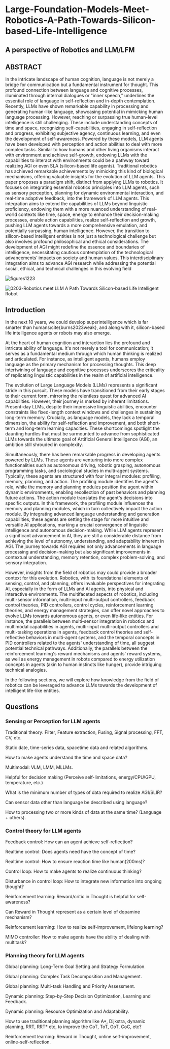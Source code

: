 # Large-Foundation-Models-Meet-Robotics-A-Path-Towards-Silicon-based-Life-Intelligence
## A perspective of Robotics and LLM/LFM


## ABSTRACT 

In the intricate landscape of human cognition, language is not merely a bridge for communication but a fundamental instrument for thought. This profound connection between language and cognitive processes, illuminated through internal dialogues or "inner speech," underlines the essential role of language in self-reflection and in-depth contemplation. Recently, LLMs have shown remarkable capability in processing and generating human-like language, showcasing potential in mimicking human language processing. However, reaching or surpassing true human-level intelligence is still challenging. These include understanding concepts of time and space, recognizing self-capabilities, engaging in self-reflection and progress, exhibiting subjective agency, continuous learning, and even the development of self-awareness. Powered by these models, LLM agents have been developed with perception and action abilities to deal with more complex tasks. Similar to how humans and other living organisms interact with environment and achieve self-growth, endowing LLMs with the capabilities to interact with environments could be a pathway toward realizing AGI or even SLA (silicon-based life agents). Traditional robotics has achieved remarkable achievements by mimicking this kind of biological mechanisms, offering valuable insights for the evolution of LLM agents. This paper proposes a paradigm shift, distinct from applying LLMs to robotics. It focuses on integrating essential robotics principles into LLM agents, such as sensory perception, planning for dynamic environmental interaction, and real-time adaptive feedback, into the framework of LLM agents. This integration aims to extend the capabilities of LLMs beyond linguistic proficiency, endowing them with a more nuanced understanding of real-world contexts like time, space, energy to enhance their decision-making processes, enable action capabilities, realize self-reflection and growth, pushing LLM agents towards a more comprehensive emulation, and potentially surpassing, human intelligence. However, the transition to silicon-based intelligent entities is not just a technological challenge but also involves profound philosophical and ethical considerations. The development of AGI might redefine the essence and boundaries of intelligence, necessitating cautious contemplation of the technological advancements’ impacts on society and human values. This interdisciplinary integration aims to advance AGI research while addressing the potential social, ethical, and technical challenges in this evolving field

![figures1223](https://github.com/universea/Robotics-Meet-Foundation-Models-Perspective/assets/13444641/0be4f76d-c422-4be4-a5df-08c1f1c5fb1f)

![0203-Robotics meet LLM A Path Towards Silicon-based Life Intelligent Robot](https://github.com/universea/Robotics-Meet-Foundation-Models-Perspective/assets/13444641/2a4dba8c-6c66-4115-b051-80820c6c743b)


## Introduction 

In the next 10 years, we could develop superintelligence which is far smarter than humans\cite{burns2023weak}, and along with it, silicon-based life intelligence agents or robots may also emerge. 

At the heart of human cognition and interaction lies the profound and intricate ability of language. It's not merely a tool for communication; it serves as a fundamental medium through which human thinking is realized and articulated. For instance, as intelligent agents, humans employ language as the primary mechanism for processing thoughts. This deep intertwining of language and cognitive processes underscores the criticality of replicating linguistic capabilities in the realm of artificial intelligence.

The evolution of Large Language Models (LLMs) represents a significant stride in this pursuit. These models have transitioned from their early stages to their current form, mirroring the relentless quest for advanced AI capabilities. However, their journey is marked by inherent limitations. Present-day LLMs, despite their impressive linguistic abilities, encounter constraints like fixed-length context windows and challenges in sustaining long-term memory. Crucially, as language models, they lack a temporal dimension, the ability for self-reflection and improvement, and both short-term and long-term learning capacities. These shortcomings spotlight the daunting hurdles that must be surmounted to advance from sophisticated LLMs towards the ultimate goal of Artificial General Intelligence (AGI), an ambition still shrouded in complexity.

Simultaneously, there has been remarkable progress in developing agents powered by LLMs. These agents are venturing into more complex functionalities such as autonomous driving, robotic grasping, autonomous programming tasks, and sociological studies in multi-agent systems. Typically, these agents are structured with four integral modules: profiling, memory, planning, and action. The profiling module identifies the agent's role, while the memory and planning modules position the agent within dynamic environments, enabling recollection of past behaviors and planning future actions. The action module translates the agent's decisions into specific outputs. In this framework, the profiling module influences the memory and planning modules, which in turn collectively impact the action module. By integrating advanced language understanding and generation capabilities, these agents are setting the stage for more intuitive and versatile AI applications, marking a crucial convergence of linguistic intelligence and autonomous decision-making. While LLM agents represent a significant advancement in AI, they are still a considerable distance from achieving the level of autonomy, understanding, and adaptability inherent in AGI. The journey towards AGI requires not only advancements in language processing and decision-making but also significant improvements in contextual understanding, memory retention, complex problem-solving, and sensory integration.

However, insights from the field of robotics may could provide a broader context for this evolution. Robotics, with its foundational elements of sensing, control, and planning, offers invaluable perspectives for integrating AI, especially in the form of LLMs and AI agents, into physical and interactive environments. The multifaceted aspects of robotics, including multi-sensor information, multi-input multi-output controllers, feedback control theories, PID controllers, control cycles, reinforcement learning theories, and energy management strategies, can offer novel approaches to evolve LLMs towards autonomous agents, or even life-like entities. For instance, the parallels between multi-sensor integration in robotics and multimodal capabilities in agents, multi-input multi-output controllers and multi-tasking operations in agents, feedback control theories and self-reflective behaviors in multi-agent systems, and the temporal concepts in PID controllers related to the agents' understanding of time, all suggest potential technical pathways. Additionally, the parallels between the reinforcement learning's reward mechanisms and agents' reward systems, as well as energy management in robots compared to energy utilization concepts in agents (akin to human instincts like hunger), provide intriguing technical analogies.

In the following sections, we will explore how knowledge from the field of robotics can be leveraged to advance LLMs towards the development of intelligent life-like entities.


## Questions

### Sensing or Perception for LLM agents

Traditional theory: Filter, Feature extraction, Fusing, Signal processing, FFT, CV, etc.

Static date, time-series data, spacetime data and related algorithms.

How to make agents understand the time and space data?

Multimodal: VLM, LMM, MLLMs.

Helpful for decision making (Perceive self-limitations, energy/CPU/GPU, temperature, etc.)

What is the minimum number of types of data required to realize AGI/SLIR?

Can sensor data other than language be described using language?

How to processing two or more kinds of data at the same time? (Language + others).


### Control theory for LLM agents

Feedback control: How can an agent achieve self-reflection?

Realtime control: Does agents need have the concept of time? 

Realtime control: How to ensure reaction time like human(200ms)?

Control loop: How to make agents to realize continuous thinking? 

Disturbance in control loop: How to integrate new information into ongoing thought? 

Reinforcement learning: Reward/critic in Thought is helpful for self-awareness?

Can Reward in Thought represent as a certain level of dopamine mechanism? 

Reinforcement learning: How to realize self-improvement, lifelong learning?

MIMO controller: How to make agents have the ability of dealing with multitask? 

### Planning theory for LLM agents

Global planning: Long-Term Goal Setting and Strategy Formulation.

Global planning: Complex Task Decomposition and Management.

Global planning: Multi-task Handling and Priority Assessment.

Dynamic planning: Step-by-Step Decision Optimization, Learning and Feedback.

Dynamic planning: Resource Optimization and Adaptability.

How to use traditional planning algorithm like A*, Dijkstra, dynamic planning, RRT, RRT* etc, to improve the CoT, ToT, GoT, CoC, etc?

Reinforcement learning: Reward in Thought, online self-improvement, online-self-reflection.
